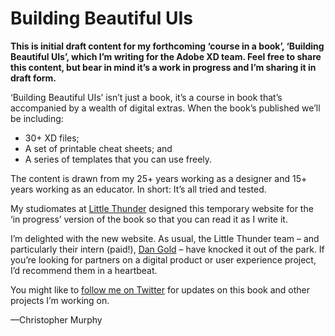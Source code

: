 Building Beautiful UIs
======================

**This is initial draft content for my forthcoming ‘course in a book’, ‘Building Beautiful UIs’, which I’m writing for the Adobe XD team. Feel free to share this content, but bear in mind it’s a work in progress and I’m sharing it in draft form.**

‘Building Beautiful UIs’ isn’t just a book, it’s a course in book that’s accompanied by a wealth of digital extras. When the book’s published we’ll be including:

+ 30+ XD files;
+ A set of printable cheat sheets; and
+ A series of templates that you can use freely.

The content is drawn from my 25+ years working as a designer and 15+ years working as an educator. In short: It’s all tried and tested.

My studiomates at [Little Thunder](https://littlethunder.co) designed this temporary website for the ‘in progress’ version of the book so that you can read it as I write it.

I’m delighted with the new website. As usual, the Little Thunder team – and particularly their intern (paid!), [Dan Gold](https://dan.gold) – have knocked it out of the park. If you’re looking for partners on a digital product or user experience project, I’d recommend them in a heartbeat.

You might like to [follow me on Twitter](https://www.twitter.com/fehler) for updates on this book and other projects I’m working on.

—Christopher Murphy
